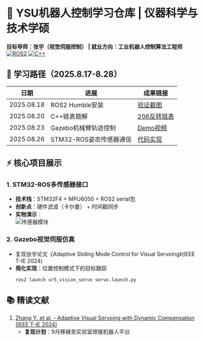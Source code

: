 # 🔧 YSU机器人控制学习仓库 | 仪器科学与技术学硕
**目标导师：张宇（视觉伺服控制） | 就业方向：工业机器人控制算法工程师**  
[![ROS2](https://img.shields.io/badge/ROS2-Humble-brightgreen)](https://docs.ros.org/)
[![C++](https://img.shields.io/badge/C++-17-blue)](https://isocpp.org/)

## 🚩 学习路径（2025.8.17-8.28）
| 日期       | 进展                          | 成果链接                                                                 |
|------------|------------------------------|------------------------------------------------------------------------|
| 2025.08.18 | ROS2 Humble安装               | [验证截图](2_ROS_Projects/gazebo_ur5_simulation/images/install_success.png) |
| 2025.08.20 | C++链表题解                   | [206反转链表](1_Cpp_Core_Skills/Leetcode_Solutions/206_Reverse_Linked_List.cpp) |
| 2025.08.23 | Gazebo机械臂轨迹控制          | [Demo视频](2_ROS_Projects/gazebo_ur5_simulation/videos/trajectory_demo.mp4) |
| 2025.08.26 | STM32-ROS姿态传感器通信       | [代码实现](2_ROS_Projects/stm32_ros_interface/) |

## ⚡ 核心项目展示
### 1. STM32-ROS多传感器接口
- **技术栈**：STM32F4 + MPU6050 + ROS2 serial包
- **创新点**：硬件滤波（卡尔曼） + 时间戳同步  
- **实物演示**：  
  ![传感器模块](2_ROS_Projects/stm32_ros_interface/images/hardware_setup.jpg)

### 2. Gazebo视觉伺服仿真
- 复现张宇论文《Adaptive Sliding Mode Control for Visual Servoing》(IEEE T-IE 2024)  
- **简化实现**：位置控制模式下的目标跟踪  
  ```bash
  ros2 launch ur5_vision_servo servo.launch.py
  ```

## 📚 精读文献
1. [Zhang Y. et al. - Adaptive Visual Servoing with Dynamic Compensation (IEEE T-IE 2024)](3_References/Papers/Visual_Servo_Zhang.pdf)  
   - **复现计划**：9月移植至实验室焊接机器人平台
